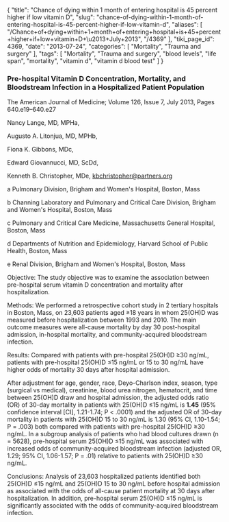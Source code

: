 {
    "title": "Chance of dying within 1 month of entering hospital is 45 percent higher if low vitamin D",
    "slug": "chance-of-dying-within-1-month-of-entering-hospital-is-45-percent-higher-if-low-vitamin-d",
    "aliases": [
        "/Chance+of+dying+within+1+month+of+entering+hospital+is+45+percent+higher+if+low+vitamin+D+\u2013+July+2013",
        "/4369"
    ],
    "tiki_page_id": 4369,
    "date": "2013-07-24",
    "categories": [
        "Mortality",
        "Trauma and surgery"
    ],
    "tags": [
        "Mortality",
        "Trauma and surgery",
        "blood levels",
        "life span",
        "mortality",
        "vitamin d",
        "vitamin d blood test"
    ]
}


### Pre-hospital Vitamin D Concentration, Mortality, and Bloodstream Infection in a Hospitalized Patient Population

The American Journal of Medicine; Volume 126, Issue 7, July 2013, Pages 640.e19–640.e27

Nancy Lange, MD, MPHa,

Augusto A. Litonjua, MD, MPHb,

Fiona K. Gibbons, MDc,

Edward Giovannucci, MD, ScDd,

Kenneth B. Christopher, MDe, kbchristopher@partners.org

a Pulmonary Division, Brigham and Women's Hospital, Boston, Mass

b Channing Laboratory and Pulmonary and Critical Care Division, Brigham and Women's Hospital, Boston, Mass

c Pulmonary and Critical Care Medicine, Massachusetts General Hospital, Boston, Mass

d Departments of Nutrition and Epidemiology, Harvard School of Public Health, Boston, Mass

e Renal Division, Brigham and Women's Hospital, Boston, Mass

Objective: The study objective was to examine the association between pre-hospital serum vitamin D concentration and mortality after hospitalization.

Methods: We performed a retrospective cohort study in 2 tertiary hospitals in Boston, Mass, on 23,603 patients aged ≥18 years in whom 25(OH)D was measured before hospitalization between 1993 and 2010. The main outcome measures were all-cause mortality by day 30 post-hospital admission, in-hospital mortality, and community-acquired bloodstream infection.

Results: Compared with patients with pre-hospital 25(OH)D ≥30 ng/mL, patients with pre-hospital 25(OH)D ≤15 ng/mL or 15 to 30 ng/mL have higher odds of mortality 30 days after hospital admission. 

After adjustment for age, gender, race, Deyo-Charlson index, season, type (surgical vs medical), creatinine, blood urea nitrogen, hematocrit, and time between 25(OH)D draw and hospital admission, the adjusted odds ratio (OR) of 30-day mortality in patients with 25(OH)D ≤15 ng/mL is  **1.45**  (95% confidence interval <span>[CI]</span>, 1.21-1.74; P < .0001) and the adjusted OR of 30-day mortality in patients with 25(OH)D 15 to 30 ng/mL is 1.30 (95% CI, 1.10-1.54; P = .003) both compared with patients with pre-hospital 25(OH)D ≥30 ng/mL. In a subgroup analysis of patients who had blood cultures drawn (n = 5628), pre-hospital serum 25(OH)D ≤15 ng/mL was associated with increased odds of community-acquired bloodstream infection (adjusted OR, 1.29; 95% CI, 1.06-1.57; P = .01) relative to patients with 25(OH)D ≥30 ng/mL.

Conclusions: Analysis of 23,603 hospitalized patients identified both 25(OH)D ≤15 ng/mL and 25(OH)D 15 to 30 ng/mL before hospital admission as associated with the odds of all-cause patient mortality at 30 days after hospitalization. In addition, pre-hospital serum 25(OH)D ≤15 ng/mL is significantly associated with the odds of community-acquired bloodstream infection.